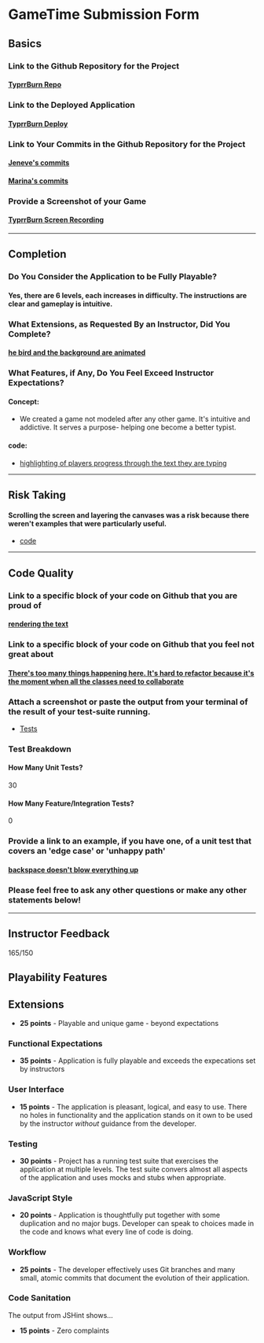 # GameTime Submission Form

## Basics

### Link to the Github Repository for the Project
#### [TyprrBurn Repo](https://github.com/jeneve/typrr-burn)

### Link to the Deployed Application
#### [TyprrBurn Deploy](https://jeneve.github.io/typrr-burn/)

### Link to Your Commits in the Github Repository for the Project
#### [Jeneve's commits](https://github.com/jeneve/typrr-burn/commits/master?author=jeneve)
#### [Marina's commits](https://github.com/jeneve/typrr-burn/commits/master?author=marinacor1)

### Provide a Screenshot of your Game
#### [TyprrBurn Screen Recording](http://recordit.co/bni8wbO2My)

---

## Completion

### Do You Consider the Application to be Fully Playable?
#### Yes, there are 6 levels, each increases in difficulty. The instructions are clear and gameplay is intuitive.

### What Extensions, as Requested By an Instructor, Did You Complete?
#### [he bird and the background are animated](http://recordit.co/hsVk47AOD8)

### What Features, if Any, Do You Feel Exceed Instructor Expectations?
#### Concept:
- We created a game not modeled after any other game. It's intuitive and addictive. It serves a purpose- helping one become a better typist.

#### code:

- [highlighting of players progress through the text they are typing](https://github.com/jeneve/typrr-burn/blob/master/lib/keystroke.js#L52)

----

## Risk Taking
#### Scrolling the screen and layering the canvases was a risk because there weren't examples that were particularly useful.

- [code](https://github.com/jeneve/typrr-burn/blob/master/lib/game.js#L19)

----

## Code Quality

### Link to a specific block of your code on Github that you are proud of

#### [rendering the text](https://github.com/jeneve/typrr-burn/blob/master/lib/level.js#L36)

### Link to a specific block of your code on Github that you feel not great about

#### [There's too many things happening here. It's hard to refactor because it's the moment when all the classes need to collaborate](https://github.com/jeneve/typrr-burn/blob/master/lib/level.js#L92)

### Attach a screenshot or paste the output from your terminal of the result of your test-suite running.

- [Tests](https://s3-us-west-1.amazonaws.com/ideabox/Screen+Shot+2016-07-13+at+3.41.29+PM.png)

### Test Breakdown
#### How Many Unit Tests?
30
#### How Many Feature/Integration Tests?
0

### Provide a link to an example, if you have one, of a unit test that covers an 'edge case' or 'unhappy path'

#### [backspace doesn't blow everything up](https://github.com/jeneve/typrr-burn/blob/master/test/keystroke-test.js#L82)

### Please feel free to ask any other questions or make any other statements below!

-----

## Instructor Feedback

165/150

## Playability Features

## Extensions

* **25 points** - Playable and unique game - beyond expectations

### Functional Expectations

* **35 points** - Application is fully playable and exceeds the expecations set by instructors

### User Interface

* **15 points** - The application is pleasant, logical, and easy to use. There no holes in functionality and the application stands on it own to be used by the instructor _without_ guidance from the developer.

### Testing

* **30 points** - Project has a running test suite that exercises the application at multiple levels. The test suite convers almost all aspects of the application and uses mocks and stubs when appropriate.

### JavaScript Style

* **20 points** - Application is thoughtfully put together with some duplication and no major bugs. Developer can speak to choices made in the code and knows what every line of code is doing.

### Workflow

* **25 points** - The developer effectively uses Git branches and many small, atomic commits that document the evolution of their application.

### Code Sanitation

The output from JSHint shows…

* **15 points** - Zero complaints
